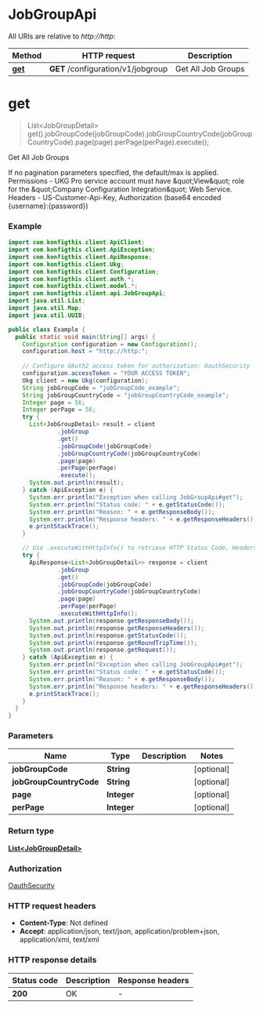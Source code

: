 # JobGroupApi

All URIs are relative to *http://http:*

| Method | HTTP request | Description |
|------------- | ------------- | -------------|
| [**get**](JobGroupApi.md#get) | **GET** /configuration/v1/jobgroup | Get All Job Groups |


<a name="get"></a>
# **get**
> List&lt;JobGroupDetail&gt; get().jobGroupCode(jobGroupCode).jobGroupCountryCode(jobGroupCountryCode).page(page).perPage(perPage).execute();

Get All Job Groups

If no pagination parameters specified, the default/max is applied. Permissions - UKG Pro service account must have \&quot;View\&quot; role for the \&quot;Company Configuration Integration\&quot; Web Service. Headers - US-Customer-Api-Key, Authorization (base64 encoded {username}:{password})

### Example
```java
import com.konfigthis.client.ApiClient;
import com.konfigthis.client.ApiException;
import com.konfigthis.client.ApiResponse;
import com.konfigthis.client.Ukg;
import com.konfigthis.client.Configuration;
import com.konfigthis.client.auth.*;
import com.konfigthis.client.model.*;
import com.konfigthis.client.api.JobGroupApi;
import java.util.List;
import java.util.Map;
import java.util.UUID;

public class Example {
  public static void main(String[] args) {
    Configuration configuration = new Configuration();
    configuration.host = "http://http:";
    
    // Configure OAuth2 access token for authorization: OauthSecurity
    configuration.accessToken = "YOUR ACCESS TOKEN";
    Ukg client = new Ukg(configuration);
    String jobGroupCode = "jobGroupCode_example";
    String jobGroupCountryCode = "jobGroupCountryCode_example";
    Integer page = 56;
    Integer perPage = 56;
    try {
      List<JobGroupDetail> result = client
              .jobGroup
              .get()
              .jobGroupCode(jobGroupCode)
              .jobGroupCountryCode(jobGroupCountryCode)
              .page(page)
              .perPage(perPage)
              .execute();
      System.out.println(result);
    } catch (ApiException e) {
      System.err.println("Exception when calling JobGroupApi#get");
      System.err.println("Status code: " + e.getStatusCode());
      System.err.println("Reason: " + e.getResponseBody());
      System.err.println("Response headers: " + e.getResponseHeaders());
      e.printStackTrace();
    }

    // Use .executeWithHttpInfo() to retrieve HTTP Status Code, Headers and Request
    try {
      ApiResponse<List<JobGroupDetail>> response = client
              .jobGroup
              .get()
              .jobGroupCode(jobGroupCode)
              .jobGroupCountryCode(jobGroupCountryCode)
              .page(page)
              .perPage(perPage)
              .executeWithHttpInfo();
      System.out.println(response.getResponseBody());
      System.out.println(response.getResponseHeaders());
      System.out.println(response.getStatusCode());
      System.out.println(response.getRoundTripTime());
      System.out.println(response.getRequest());
    } catch (ApiException e) {
      System.err.println("Exception when calling JobGroupApi#get");
      System.err.println("Status code: " + e.getStatusCode());
      System.err.println("Reason: " + e.getResponseBody());
      System.err.println("Response headers: " + e.getResponseHeaders());
      e.printStackTrace();
    }
  }
}

```

### Parameters

| Name | Type | Description  | Notes |
|------------- | ------------- | ------------- | -------------|
| **jobGroupCode** | **String**|  | [optional] |
| **jobGroupCountryCode** | **String**|  | [optional] |
| **page** | **Integer**|  | [optional] |
| **perPage** | **Integer**|  | [optional] |

### Return type

[**List&lt;JobGroupDetail&gt;**](JobGroupDetail.md)

### Authorization

[OauthSecurity](../README.md#OauthSecurity)

### HTTP request headers

 - **Content-Type**: Not defined
 - **Accept**: application/json, text/json, application/problem+json, application/xml, text/xml

### HTTP response details
| Status code | Description | Response headers |
|-------------|-------------|------------------|
| **200** | OK |  -  |

